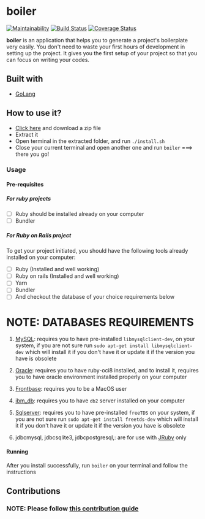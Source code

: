 # boiler
[![Maintainability](https://api.codeclimate.com/v1/badges/0ef5f6e9398a22c4b5ee/maintainability)](https://codeclimate.com/github/descholar-ceo/boiler/maintainability) [![Build Status](https://travis-ci.org/descholar-ceo/boiler.svg?branch=develop)](https://travis-ci.org/descholar-ceo/boiler)  [![Coverage Status](https://coveralls.io/repos/github/descholar-ceo/boiler/badge.svg?branch=develop)](https://coveralls.io/github/descholar-ceo/boiler?branch=develop)

__boiler__ is an application that helps you to generate a project's boilerplate very easily. You don't need to waste your first hours of development in setting up the project. It gives you the first setup of your project so that you can focus on writing your codes.

## Built with
- [GoLang](https://golang.org/)

## How to use it?
- [Click here](https://github.com/descholar-ceo/boiler/releases/tag/v1.0.0-beta.3) and download a zip file
- Extract it
- Open terminal in the extracted folder, and run `./install.sh`
- Close your current terminal and open another one and run `boiler` ===> there you go!

### Usage
#### Pre-requisites
##### For ruby projects
- [ ] Ruby should be installed already on your computer
- [ ] Bundler

##### For Ruby on Rails project
To get your project initiated, you should have the following tools already installed on your computer:
- [ ] Ruby (Installed and well working)
- [ ] Ruby on rails (Installed and well working)
- [ ] Yarn
- [ ] Bundler
- [ ] And checkout the database of your choice requirements below

 # NOTE: DATABASES REQUIREMENTS
1. [MySQL](https://www.mysql.com/): requires you to have pre-installed `libmysqlclient-dev`, on your system, if you are not sure run `sudo apt-get install libmysqlclient-dev` which will install it if you don't have it or update it if the version you have is obsolete

1. [Oracle](https://www.oracle.com/database/technologies/): requires you to have ruby-oci8 installed, and to install it, requires you to have oracle environment installed properly on your computer

1. [Frontbase](http://www.frontbase.com/cgi-bin/WebObjects/FBWebSite): requires you to be a MacOS user

1. [ibm_db](https://www.ibm.com/support/knowledgecenter/hr/SSEPGG_9.7.0/com.ibm.db2.luw.qb.server.doc/doc/t0008875.html): requires you to have `db2` server installed on your computer

1. [Sqlserver](https://www.microsoft.com/en-us/sql-server/sql-server-downloads): requires you to have pre-installed `freeTDS` on your system, 
if you are not sure run `sudo apt-get install freetds-dev` which will install it if you don't have it or update it if the version you have is obsolete

1. jdbcmysql, jdbcsqlite3, jdbcpostgresql,: are for use with [JRuby](https://www.jruby.org/) only

#### Running
After you install successfully, run `boiler` on your terminal and follow the instructions

## Contributions
### NOTE: Please follow [this contribution guide](https://github.com/descholar-ceo/boiler/blob/make-a-new-release/CONTRIBUTING.md)

